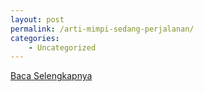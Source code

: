 ```yaml
---
layout: post
permalink: /arti-mimpi-sedang-perjalanan/
categories:
    - Uncategorized
---
```


[Baca Selengkapnya](/07)